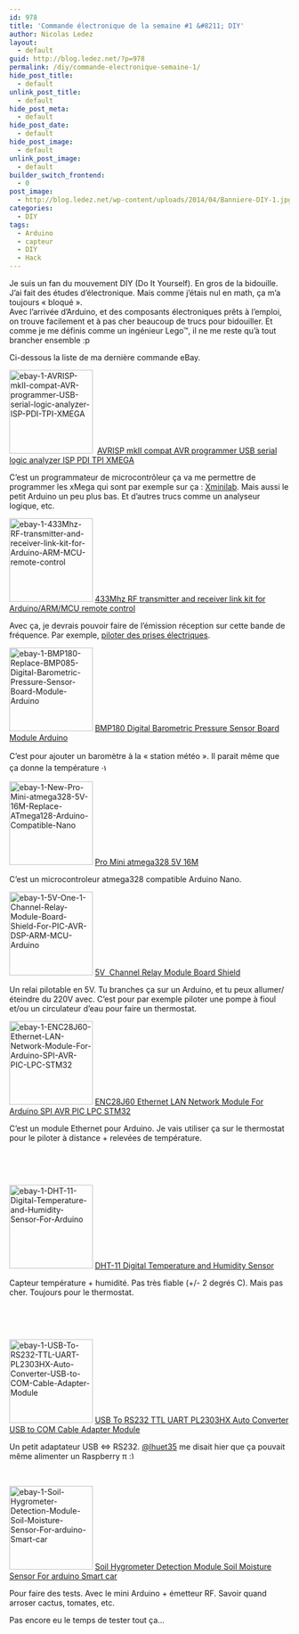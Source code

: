 ```yaml
---
id: 978
title: 'Commande électronique de la semaine #1 &#8211; DIY'
author: Nicolas Ledez
layout:
  - default
guid: http://blog.ledez.net/?p=978
permalink: /diy/commande-electronique-semaine-1/
hide_post_title:
  - default
unlink_post_title:
  - default
hide_post_meta:
  - default
hide_post_date:
  - default
hide_post_image:
  - default
unlink_post_image:
  - default
builder_switch_frontend:
  - 0
post_image:
  - http://blog.ledez.net/wp-content/uploads/2014/04/Banniere-DIY-1.jpg
categories:
  - DIY
tags:
  - Arduino
  - capteur
  - DIY
  - Hack
---
```

Je suis un fan du mouvement DIY (Do It Yourself). En gros de la bidouille.  
J&rsquo;ai fait des études d&rsquo;électronique. Mais comme j&rsquo;étais nul en math, ça m&rsquo;a toujours &laquo;&nbsp;bloqué&nbsp;&raquo;.  
Avec l’arrivée d’Arduino, et des composants électroniques prêts à l’emploi, on trouve facilement et à pas cher beaucoup de trucs pour bidouiller. Et comme je me définis comme un ingénieur Lego™, il ne me reste qu&rsquo;à tout brancher ensemble :p

Ci-dessous la liste de ma dernière commande eBay.<!--more-->

[<img class="alignnone size-thumbnail wp-image-969" alt="ebay-1-AVRISP-mkII-compat-AVR-programmer-USB-serial-logic-analyzer-ISP-PDI-TPI-XMEGA" src="http://blog.ledez.net/wp-content/uploads/2014/04/ebay-1-AVRISP-mkII-compat-AVR-programmer-USB-serial-logic-analyzer-ISP-PDI-TPI-XMEGA-150x150.jpg" width="150" height="150" srcset="http://blog.ledez.net/wp-content/uploads/2014/04/ebay-1-AVRISP-mkII-compat-AVR-programmer-USB-serial-logic-analyzer-ISP-PDI-TPI-XMEGA-150x150.jpg 150w, http://blog.ledez.net/wp-content/uploads/2014/04/ebay-1-AVRISP-mkII-compat-AVR-programmer-USB-serial-logic-analyzer-ISP-PDI-TPI-XMEGA-300x300.jpg 300w, http://blog.ledez.net/wp-content/uploads/2014/04/ebay-1-AVRISP-mkII-compat-AVR-programmer-USB-serial-logic-analyzer-ISP-PDI-TPI-XMEGA.jpg 500w" sizes="(max-width: 150px) 100vw, 150px" />][1]  [AVRISP mkII compat AVR programmer USB serial logic analyzer ISP PDI TPI XMEGA][2]

C&rsquo;est un programmateur de microcontrôleur ça va me permettre de programmer les xMega qui sont par exemple sur ça : [Xminilab][3]. Mais aussi le petit Arduino un peu plus bas. Et d&rsquo;autres trucs comme un analyseur logique, etc.

[<img class="alignnone size-thumbnail wp-image-967" alt="ebay-1-433Mhz-RF-transmitter-and-receiver-link-kit-for-Arduino-ARM-MC​U-remote-control" src="http://blog.ledez.net/wp-content/uploads/2014/04/ebay-1-433Mhz-RF-transmitter-and-receiver-link-kit-for-Arduino-ARM-MC​U-remote-control-150x150.jpg" width="150" height="150" srcset="http://blog.ledez.net/wp-content/uploads/2014/04/ebay-1-433Mhz-RF-transmitter-and-receiver-link-kit-for-Arduino-ARM-MC​U-remote-control-150x150.jpg 150w, http://blog.ledez.net/wp-content/uploads/2014/04/ebay-1-433Mhz-RF-transmitter-and-receiver-link-kit-for-Arduino-ARM-MC​U-remote-control-300x300.jpg 300w" sizes="(max-width: 150px) 100vw, 150px" />][4] [433Mhz RF transmitter and receiver link kit for Arduino/ARM/MC​U remote control][5]

Avec ça, je devrais pouvoir faire de l&rsquo;émission réception sur cette bande de fréquence. Par exemple, [piloter des prises électriques][6].

[<img class="alignnone size-thumbnail wp-image-970" alt="ebay-1-BMP180-Replace-BMP085-Digital-Barometric-Pressure-Sensor-Board-Module-Arduino" src="http://blog.ledez.net/wp-content/uploads/2014/04/ebay-1-BMP180-Replace-BMP085-Digital-Barometric-Pressure-Sensor-Board-Module-Arduino-150x150.jpg" width="150" height="150" srcset="http://blog.ledez.net/wp-content/uploads/2014/04/ebay-1-BMP180-Replace-BMP085-Digital-Barometric-Pressure-Sensor-Board-Module-Arduino-150x150.jpg 150w, http://blog.ledez.net/wp-content/uploads/2014/04/ebay-1-BMP180-Replace-BMP085-Digital-Barometric-Pressure-Sensor-Board-Module-Arduino-300x300.jpg 300w, http://blog.ledez.net/wp-content/uploads/2014/04/ebay-1-BMP180-Replace-BMP085-Digital-Barometric-Pressure-Sensor-Board-Module-Arduino-1024x1024.jpg 1024w, http://blog.ledez.net/wp-content/uploads/2014/04/ebay-1-BMP180-Replace-BMP085-Digital-Barometric-Pressure-Sensor-Board-Module-Arduino.jpg 1600w" sizes="(max-width: 150px) 100vw, 150px" />][7] [BMP180 Digital Barometric Pressure Sensor Board Module Arduino][8]

<span style="line-height: 1.5em;">C&rsquo;est pour ajouter un baromètre à la &laquo;&nbsp;station météo&nbsp;&raquo;. Il parait même que ça donne la température <img src="https://blog.ledez.net/wp-includes/images/smilies/simple-smile.png" alt=":)" class="wp-smiley" style="height: 1em; max-height: 1em;" /></span>

[<img class="alignnone size-thumbnail wp-image-973" alt="ebay-1-New-Pro-Mini-atmega328-5V-16M-Replace-ATmega128-Arduino-Compatible-Nano" src="http://blog.ledez.net/wp-content/uploads/2014/04/ebay-1-New-Pro-Mini-atmega328-5V-16M-Replace-ATmega128-Arduino-Compatible-Nano-150x150.jpg" width="150" height="150" srcset="http://blog.ledez.net/wp-content/uploads/2014/04/ebay-1-New-Pro-Mini-atmega328-5V-16M-Replace-ATmega128-Arduino-Compatible-Nano-150x150.jpg 150w, http://blog.ledez.net/wp-content/uploads/2014/04/ebay-1-New-Pro-Mini-atmega328-5V-16M-Replace-ATmega128-Arduino-Compatible-Nano-300x300.jpg 300w, http://blog.ledez.net/wp-content/uploads/2014/04/ebay-1-New-Pro-Mini-atmega328-5V-16M-Replace-ATmega128-Arduino-Compatible-Nano.jpg 500w" sizes="(max-width: 150px) 100vw, 150px" />][9] [Pro Mini atmega328 5V 16M][10]

C&rsquo;est un microcontroleur atmega328 compatible Arduino Nano.

[<img class="alignnone size-thumbnail wp-image-966" alt="ebay-1-5V-One-1-Channel-Relay-Module-Board-Shield-For-PIC-AVR-DSP-ARM-MCU-Arduino" src="http://blog.ledez.net/wp-content/uploads/2014/04/ebay-1-5V-One-1-Channel-Relay-Module-Board-Shield-For-PIC-AVR-DSP-ARM-MCU-Arduino-150x150.jpg" width="150" height="150" srcset="http://blog.ledez.net/wp-content/uploads/2014/04/ebay-1-5V-One-1-Channel-Relay-Module-Board-Shield-For-PIC-AVR-DSP-ARM-MCU-Arduino-150x150.jpg 150w, http://blog.ledez.net/wp-content/uploads/2014/04/ebay-1-5V-One-1-Channel-Relay-Module-Board-Shield-For-PIC-AVR-DSP-ARM-MCU-Arduino-300x300.jpg 300w, http://blog.ledez.net/wp-content/uploads/2014/04/ebay-1-5V-One-1-Channel-Relay-Module-Board-Shield-For-PIC-AVR-DSP-ARM-MCU-Arduino.jpg 500w" sizes="(max-width: 150px) 100vw, 150px" />][11] [5V  Channel Relay Module Board Shield][12]

Un relai pilotable en 5V. Tu branches ça sur un Arduino, et tu peux allumer/éteindre du 220V avec. C&rsquo;est pour par exemple piloter une pompe à fioul et/ou un circulateur d&rsquo;eau pour faire un thermostat.

[<img class="alignnone size-thumbnail wp-image-972" alt="ebay-1-ENC28J60-Ethernet-LAN-Network-Module-For-Arduino-SPI-AVR-PIC-LPC-STM32" src="http://blog.ledez.net/wp-content/uploads/2014/04/ebay-1-ENC28J60-Ethernet-LAN-Network-Module-For-Arduino-SPI-AVR-PIC-LPC-STM32-150x150.jpg" width="150" height="150" srcset="http://blog.ledez.net/wp-content/uploads/2014/04/ebay-1-ENC28J60-Ethernet-LAN-Network-Module-For-Arduino-SPI-AVR-PIC-LPC-STM32-150x150.jpg 150w, http://blog.ledez.net/wp-content/uploads/2014/04/ebay-1-ENC28J60-Ethernet-LAN-Network-Module-For-Arduino-SPI-AVR-PIC-LPC-STM32-300x300.jpg 300w, http://blog.ledez.net/wp-content/uploads/2014/04/ebay-1-ENC28J60-Ethernet-LAN-Network-Module-For-Arduino-SPI-AVR-PIC-LPC-STM32.jpg 500w" sizes="(max-width: 150px) 100vw, 150px" />][13] [ENC28J60 Ethernet LAN Network Module For Arduino SPI AVR PIC LPC STM32][14]

C&rsquo;est un module Ethernet pour Arduino. Je vais utiliser ça sur le thermostat pour le piloter à distance + relevées de température.

&nbsp;

&nbsp;

[<img class="alignnone size-thumbnail wp-image-971" alt="ebay-1-DHT-11-Digital-Temperature-and-Humidity-Sensor-For-Arduino" src="http://blog.ledez.net/wp-content/uploads/2014/04/ebay-1-DHT-11-Digital-Temperature-and-Humidity-Sensor-For-Arduino-150x150.jpg" width="150" height="150" srcset="http://blog.ledez.net/wp-content/uploads/2014/04/ebay-1-DHT-11-Digital-Temperature-and-Humidity-Sensor-For-Arduino-150x150.jpg 150w, http://blog.ledez.net/wp-content/uploads/2014/04/ebay-1-DHT-11-Digital-Temperature-and-Humidity-Sensor-For-Arduino-300x300.jpg 300w, http://blog.ledez.net/wp-content/uploads/2014/04/ebay-1-DHT-11-Digital-Temperature-and-Humidity-Sensor-For-Arduino-1024x1024.jpg 1024w, http://blog.ledez.net/wp-content/uploads/2014/04/ebay-1-DHT-11-Digital-Temperature-and-Humidity-Sensor-For-Arduino.jpg 1600w" sizes="(max-width: 150px) 100vw, 150px" />][15] [DHT-11 Digital Temperature and Humidity Sensor][16]

Capteur température + humidité. Pas très fiable (+/- 2 degrés C). Mais pas cher. Toujours pour le thermostat.

&nbsp;

&nbsp;

[<img class="alignnone size-thumbnail wp-image-977" alt="ebay-1-USB-To-RS232-TTL-UART-PL2303HX-Auto-Converter-USB-to-COM-Cable-Adapter-Module" src="http://blog.ledez.net/wp-content/uploads/2014/04/ebay-1-USB-To-RS232-TTL-UART-PL2303HX-Auto-Converter-USB-to-COM-Cable-Adapter-Module-150x150.jpg" width="150" height="150" srcset="http://blog.ledez.net/wp-content/uploads/2014/04/ebay-1-USB-To-RS232-TTL-UART-PL2303HX-Auto-Converter-USB-to-COM-Cable-Adapter-Module-150x150.jpg 150w, http://blog.ledez.net/wp-content/uploads/2014/04/ebay-1-USB-To-RS232-TTL-UART-PL2303HX-Auto-Converter-USB-to-COM-Cable-Adapter-Module-300x300.jpg 300w, http://blog.ledez.net/wp-content/uploads/2014/04/ebay-1-USB-To-RS232-TTL-UART-PL2303HX-Auto-Converter-USB-to-COM-Cable-Adapter-Module.jpg 500w" sizes="(max-width: 150px) 100vw, 150px" />][17] [USB To RS232 TTL UART PL2303HX Auto Converter USB to COM Cable Adapter Module][18]

Un petit adaptateur USB <=> RS232. [@lhuet35][19] me disait hier que ça pouvait même alimenter un Raspberry π <img src="https://blog.ledez.net/wp-includes/images/smilies/simple-smile.png" alt=":)" class="wp-smiley" style="height: 1em; max-height: 1em;" />

&nbsp;

[<img class="alignnone size-thumbnail wp-image-976" alt="ebay-1-Soil-Hygrometer-Detection-Module-Soil-Moisture-Sensor-For-arduino-Smart-car" src="http://blog.ledez.net/wp-content/uploads/2014/04/ebay-1-Soil-Hygrometer-Detection-Module-Soil-Moisture-Sensor-For-arduino-Smart-car-150x150.jpg" width="150" height="150" srcset="http://blog.ledez.net/wp-content/uploads/2014/04/ebay-1-Soil-Hygrometer-Detection-Module-Soil-Moisture-Sensor-For-arduino-Smart-car-150x150.jpg 150w, http://blog.ledez.net/wp-content/uploads/2014/04/ebay-1-Soil-Hygrometer-Detection-Module-Soil-Moisture-Sensor-For-arduino-Smart-car-300x300.jpg 300w, http://blog.ledez.net/wp-content/uploads/2014/04/ebay-1-Soil-Hygrometer-Detection-Module-Soil-Moisture-Sensor-For-arduino-Smart-car.jpg 500w" sizes="(max-width: 150px) 100vw, 150px" />][20] [Soil Hygrometer Detection Module Soil Moisture Sensor For arduino Smart car][21]

Pour faire des tests. Avec le mini Arduino + émetteur RF. Savoir quand arroser cactus, tomates, etc.

Pas encore eu le temps de tester tout ça&#8230;

 [1]: http://blog.ledez.net/wp-content/uploads/2014/04/ebay-1-AVRISP-mkII-compat-AVR-programmer-USB-serial-logic-analyzer-ISP-PDI-TPI-XMEGA.jpg
 [2]: http://www.ebay.com/itm/-/130957221330 "AVRISP mkII compat AVR programmer USB serial logic analyzer ISP PDI TPI XMEGA"
 [3]: http://www.gabotronics.com/development-boards/xmega-xminilab.htm
 [4]: http://blog.ledez.net/wp-content/uploads/2014/04/ebay-1-433Mhz-RF-transmitter-and-receiver-link-kit-for-Arduino-ARM-MC​U-remote-control.jpg
 [5]: http://www.ebay.com/itm/-/180929057924 "RF 433Mhz"
 [6]: http://electroinfoperso.blogspot.fr/2013/05/raspberrypi-commander-des-prises-de.html
 [7]: http://blog.ledez.net/wp-content/uploads/2014/04/ebay-1-BMP180-Replace-BMP085-Digital-Barometric-Pressure-Sensor-Board-Module-Arduino.jpg
 [8]: http://www.ebay.com/itm/-/200915895472
 [9]: http://blog.ledez.net/wp-content/uploads/2014/04/ebay-1-New-Pro-Mini-atmega328-5V-16M-Replace-ATmega128-Arduino-Compatible-Nano.jpg
 [10]: http://www.ebay.com/itm/-/200957063666 "Arduino Mini compatible"
 [11]: http://blog.ledez.net/wp-content/uploads/2014/04/ebay-1-5V-One-1-Channel-Relay-Module-Board-Shield-For-PIC-AVR-DSP-ARM-MCU-Arduino.jpg
 [12]: http://www.ebay.com/itm/-/310566336050 "Relai 5V"
 [13]: http://blog.ledez.net/wp-content/uploads/2014/04/ebay-1-ENC28J60-Ethernet-LAN-Network-Module-For-Arduino-SPI-AVR-PIC-LPC-STM32.jpg
 [14]: http://www.ebay.com/itm/-/310670027142
 [15]: http://blog.ledez.net/wp-content/uploads/2014/04/ebay-1-DHT-11-Digital-Temperature-and-Humidity-Sensor-For-Arduino.jpg
 [16]: http://www.ebay.com/itm/-/310670531620 "DHT 11"
 [17]: http://blog.ledez.net/wp-content/uploads/2014/04/ebay-1-USB-To-RS232-TTL-UART-PL2303HX-Auto-Converter-USB-to-COM-Cable-Adapter-Module.jpg
 [18]: http://www.ebay.com/itm/-/310676792112 "USB/RS232"
 [19]: https://twitter.com/lhuet35/ "lhuet35 sur Twitter"
 [20]: http://blog.ledez.net/wp-content/uploads/2014/04/ebay-1-Soil-Hygrometer-Detection-Module-Soil-Moisture-Sensor-For-arduino-Smart-car.jpg
 [21]: http://www.ebay.com/itm/-/400364471802 "Capteur humidité"